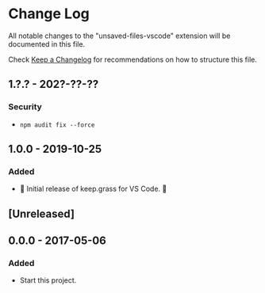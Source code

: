 # Change Log

All notable changes to the "unsaved-files-vscode" extension will be documented in this file.

Check [Keep a Changelog](http://keepachangelog.com/) for recommendations on how to structure this file.

## 1.?.? - 202?-??-??

### Security

- `npm audit fix --force`

## 1.0.0 - 2019-10-25

### Added

- 🎊 Initial release of keep.grass for VS Code. 🎉

## [Unreleased]

## 0.0.0 - 2017-05-06

### Added

- Start this project.
